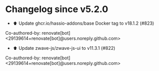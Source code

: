 # Changelog since v5.2.0
- ⬆️ Update ghcr.io/hassio-addons/base Docker tag to v18.1.2 (#823)

Co-authored-by: renovate[bot] <29139614+renovate[bot]@users.noreply.github.com> 
- ⬆️ Update zwave-js/zwave-js-ui to v11.3.1 (#822)

Co-authored-by: renovate[bot] <29139614+renovate[bot]@users.noreply.github.com> 
